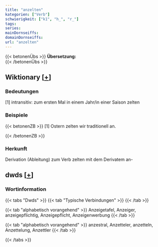 ```yaml
---
title: "anzelten"
kategorien: ["Verb"]
schwierigkeit: ["k1", "h_", "r_"]
tags:
series:
mainDornseiffs:
domainDornseiffs:
url: "anzelten"
---
```


{{< betonenÜbs >}}
**Übersetzung:**  
{{< /betonenÜbs >}}

## Wiktionary [[+](https://de.wiktionary.org/wiki/anzelten)]

### Bedeutungen
[1] intransitiv: zum ersten Mal in einem Jahr/in einer Saison zelten  

### Beispiele
{{< betonenZB >}}
[1] Ostern zelten wir traditionell an.  

{{< /betonenZB >}}
### Herkunft
Derivation (Ableitung) zum Verb zelten mit dem Derivatem an-  



## dwds [[+](https://www.dwds.de/wb/anzelten)]

### Wortinformation
{{< tabs "Dwds" >}}
{{< tab "Typische Verbindungen" >}}
{{< /tab >}}

{{< tab "alphabetisch vorangehend" >}}
Anzeigetafel, Anzeiger, anzeigepflichtig, Anzeigepflicht, Anzeigenwerbung
{{< /tab >}}

{{< tab "alphabetisch vorangehend" >}}
anzestral, Anzetteler, anzetteln, Anzettelung, Anzettler
{{< /tab >}}

{{< /tabs >}}

